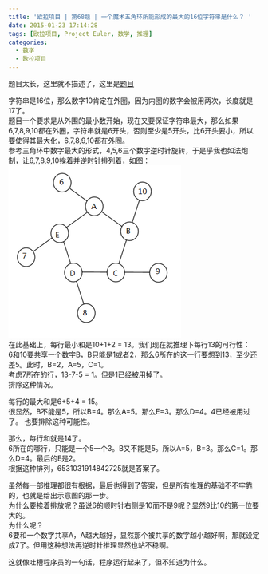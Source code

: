 ```yaml
---
title: '欧拉项目 | 第68题 | 一个魔术五角环所能形成的最大的16位字符串是什么？ '
date: 2015-01-23 17:14:28
tags: [欧拉项目, Project Euler, 数学, 推理]
categories:
  - 数学
  - 欧拉项目
---
```

题目太长，这里就不描述了，这里是[题目](https://projecteuler.net/problem=68 "Problem 68 - Project Euler")  

字符串是16位，那么数字10肯定在外圈，因为内圈的数字会被用两次，长度就是17了。  
题目一个要求是从外围的最小数开始，现在又要保证字符串最大，那么如果6,7,8,9,10都在外圈，字符串就是6开头，否则至少是5开头，比6开头要小，所以要使得其最大化，6,7,8,9,10都在外圈。  
参考三角环中数字最大的形式，4,5,6三个数字逆时针旋转，于是乎我也如法炮制，让6,7,8,9,10挨着并逆时针排列着，如图：  
![](/images/ProjectEuler-68.png)  
在此基础上，每行最小和是10+1+2 = 13。我们现在就推理下每行13的可行性：  
6和10要共享一个数字B，B只能是1或者2，那么6所在的这一行要想到13，至少还差5。此时，B=2，A=5，C=1。  
考虑7所在的行，13-7-5 = 1。但是1已经被用掉了。  
排除这种情况。  

每行的最大和是6+5+4 = 15。  
很显然，B不能是5，所以B=4。那么A=5。那么E=3。那么D=4。4已经被用过了。
也要排除这种可能性。  

那么，每行和就是14了。  
6所在的哪行，只能是一个5一个3。B又不能是5。所以A=5，B=3。那么C=1。那么D=4。最后的E是2。  
根据这种排列，6531031914842725就是答案了。  

虽然每一部推理都很有根据，最后也得到了答案，但是所有推理的基础不不牢靠的，也就是给出示意图的那一步。  
为什么要挨着排放呢？虽说6的顺时针右侧是10而不是9呢？显然9比10的第一位要大的。  
为什么呢？  
6要和一个数字共享A，A越大越好，显然那个被共享的数字越小越好啊，那就设定成7了。但用这种想法再逆时针推理显然也站不稳啊。  

这就像吐槽程序员的一句话，程序运行起来了，但不知道为什么。